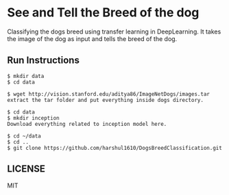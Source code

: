# See and Tell the Breed of the dog

Classifying the dogs breed using transfer learning in DeepLearning. It takes the image of the dog as input and tells the breed of the dog.

## Run Instructions

```
$ mkdir data
$ cd data
 
$ wget http://vision.stanford.edu/aditya86/ImageNetDogs/images.tar
extract the tar folder and put everything inside dogs directory.
 
$ cd data
$ mkdir inception
Download everything related to inception model here.

$ cd ~/data
$ cd ..
$ git clone https://github.com/harshul1610/DogsBreedClassification.git
```

## LICENSE

MIT
